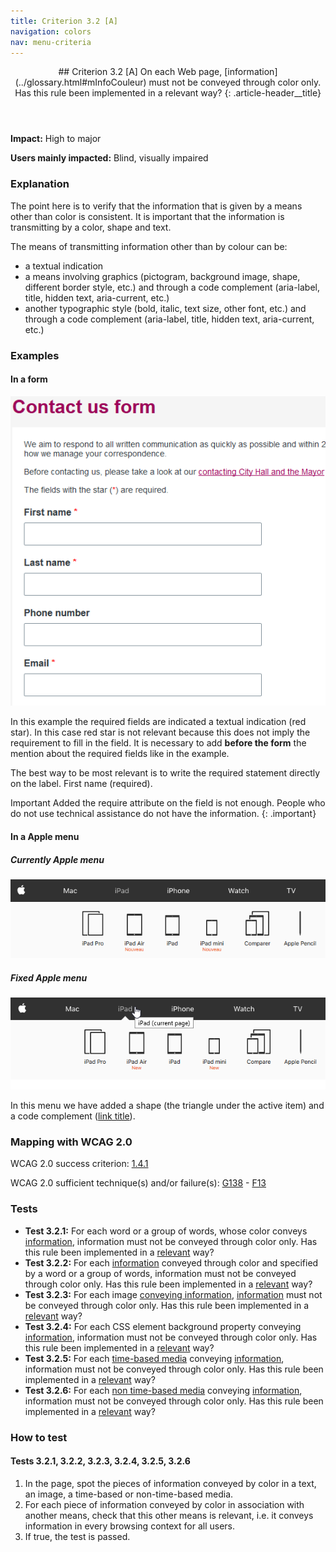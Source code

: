 ```yaml
---
title: Criterion 3.2 [A]
navigation: colors
nav: menu-criteria
---
```


<header>
## Criterion 3.2 [A] <span>On each Web page, [information](../glossary.html#mInfoCouleur) must not be conveyed through color only. Has this rule been implemented in a relevant way?</span>
{: .article-header__title}
</header>

**Impact:** High to major

**Users mainly impacted:** Blind, visually impaired

### Explanation

The point here is to verify that the information that is given by a means other than color is consistent. It is important that the information is transmitting by a color, shape and text.

The means of transmitting information other than by colour can be:

* a textual indication
* a means involving graphics (pictogram, background image, shape, different border style, etc.) and through a code complement (aria-label, title, hidden text, aria-current, etc.)
* another typographic style (bold, italic, text size, other font, etc.) and through a code complement (aria-label, title, hidden text, aria-current, etc.)

### Examples

#### In a form

![Form example](../../img/color-3.2-1.png)

In this example the required fields are indicated a textual indication (red star). In this case red star is not relevant because this does not imply the requirement to fill in the field. It is necessary to add **before the form** the mention about the required fields like in the example.

The best way to be most relevant is to write the required statement directly on the label. First name (required).

<span class="visually-hidden">Important</span>
Added the require attribute on the field is not enough. People who do not use technical assistance do not have the information.
{: .important}

#### In a Apple menu

##### Currently Apple menu
![Bad menu example](../../img/color-3.1-2.png)

##### Fixed Apple menu
![Fixed menu example](../../img/color-3.2-2.png)

In this menu we have added a shape (the triangle under the active item) and a code complement ([link title](../glossary.html#mTitreLien)).

### Mapping with WCAG 2.0

WCAG 2.0 success criterion: [1.4.1](http://www.w3.org/TR/WCAG20/#visual-audio-contrast-without-color)

WCAG 2.0 sufficient technique(s) and/or failure(s): [G138](http://www.w3.org/TR/WCAG-TECHS/G138.html) - [F13](http://www.w3.org/TR/WCAG-TECHS/F13.html)

### Tests

*   **Test 3.2.1:** For each word or a group of words, whose color conveys [information](../glossary.html#mInfoCouleur), information must not be conveyed through color only. Has this rule been implemented in a [relevant](../glossary.html#mPertinence) way?
*   **Test 3.2.2:** For each [information](../glossary.html#mInfoCouleur) conveyed through color and specified by a word or a group of words, information must not be conveyed through color only. Has this rule been implemented in a [relevant](../glossary.html#mPertinence) way?
*   **Test 3.2.3:** For each image [conveying information](../glossary.html#mInfoDonneeCouleur), [information](../glossary.html#mInfoCouleur) must not be conveyed through color only. Has this rule been implemented in a [relevant](../glossary.html#mPertinence) way?
*   **Test 3.2.4:** For each CSS element background property conveying [information](../glossary.html#mInfoCouleur), information must not be conveyed through color only. Has this rule been implemented in a [relevant](../glossary.html#mPertinence) way?
*   **Test 3.2.5:** For each [time-based media](../glossary.html#mMediaTemp) conveying [information](../glossary.html#mInfoCouleur), information must not be conveyed through color only. Has this rule been implemented in a [relevant](../glossary.html#mPertinence) way?
*   **Test 3.2.6:** For each [non time-based media](../glossary.html#mMediaNoTemp) conveying [information](../glossary.html#mInfoCouleur), information must not be conveyed through color only. Has this rule been implemented in a [relevant](../glossary.html#mPertinence) way?

### How to test

#### Tests 3.2.1, 3.2.2, 3.2.3, 3.2.4, 3.2.5, 3.2.6

1. In the page, spot the pieces of information conveyed by color in a text, an image, a time-based or non-time-based media.
2. For each piece of information conveyed by color in association with another means, check that this other means is relevant, i.e. it conveys information in every browsing context for all users.
3. If true, the test is passed.
